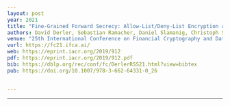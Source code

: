 ```yaml
---
layout: post
year: 2021
title: "Fine-Grained Forward Secrecy: Allow-List/Deny-List Encryption and Applications"
authors: David Derler, Sebastian Ramacher, Daniel Slamanig, Christoph Striecks
venue: "25th International Conference on Financial Cryptography and Data Security - FC 2021 (virtual)"
vurl: https://fc21.ifca.ai/
web: https://eprint.iacr.org/2019/912
pdf: https://eprint.iacr.org/2019/912.pdf
bib: https://dblp.org/rec/conf/fc/DerlerRSS21.html?view=bibtex
pub: https://doi.org/10.1007/978-3-662-64331-0_26


---
```



---


